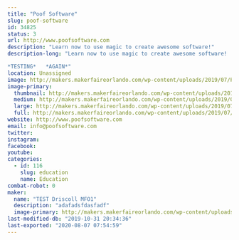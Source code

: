 ```yaml
---
title: "Poof Software"
slug: poof-software
id: 34825
status: 3
url: http://www.poofsoftware.com
description: "Learn now to use magic to create awesome software!"
description-long: "Learn now to use magic to create awesome software!

*TESTING*   *AGAIN*"
location: Unassigned
image: http://makers.makerfaireorlando.com/wp-content/uploads/2019/07/Poof2-1024x983.jpg
image-primary:
  thumbnail: http://makers.makerfaireorlando.com/wp-content/uploads/2019/07/Poof2-150x150.jpg
  medium: http://makers.makerfaireorlando.com/wp-content/uploads/2019/07/Poof2-300x288.jpg
  large: http://makers.makerfaireorlando.com/wp-content/uploads/2019/07/Poof2-1024x983.jpg
  full: http://makers.makerfaireorlando.com/wp-content/uploads/2019/07/Poof2.jpg
website: http://www.poofsoftware.com
email: info@poofsoftware.com
twitter: 
instagram: 
facebook: 
youtube: 
categories:
  - id: 116
    slug: education
    name: Education
combat-robot: 0
maker:
  name: "TEST Driscoll MFO1"
  description: "adafadsfdasfadf"
  image-primary: http://makers.makerfaireorlando.com/wp-content/uploads/2019/07/Poof-1024x710.jpg
last-modified-db: "2019-10-31 20:34:36"
last-exported: "2020-08-07 07:54:59"
---
```

